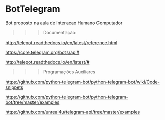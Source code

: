 # BotTelegram
Bot proposto na aula de Interacao Humano Computador

>>> Documentação:

http://telepot.readthedocs.io/en/latest/reference.html

https://core.telegram.org/bots/api#

http://telepot.readthedocs.io/en/latest/#

>>> Programações Auxiliares

https://github.com/python-telegram-bot/python-telegram-bot/wiki/Code-snippets

https://github.com/python-telegram-bot/python-telegram-bot/tree/master/examples

https://github.com/unreal4u/telegram-api/tree/master/examples
